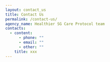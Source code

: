 ```yaml
---
layout: contact_us
title: Contact Us
permalink: /contact-us/
agency_name: Healthier SG Care Protocol team
contacts:
  - content:
      - phone: ""
      - email: ""
      - other: ""
    title: xxx
---
```

